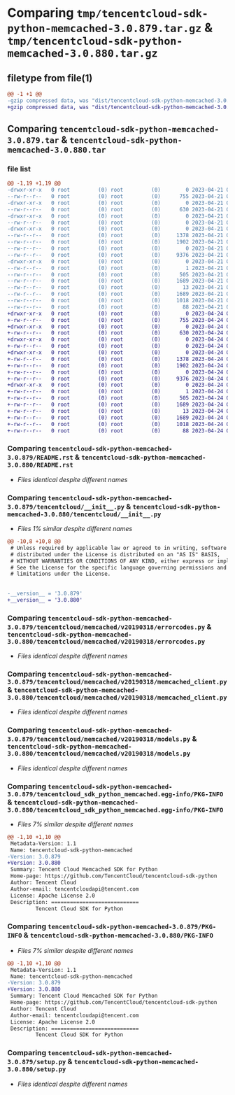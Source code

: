 # Comparing `tmp/tencentcloud-sdk-python-memcached-3.0.879.tar.gz` & `tmp/tencentcloud-sdk-python-memcached-3.0.880.tar.gz`

## filetype from file(1)

```diff
@@ -1 +1 @@
-gzip compressed data, was "dist/tencentcloud-sdk-python-memcached-3.0.879.tar", last modified: Fri Apr 21 00:52:28 2023, max compression
+gzip compressed data, was "dist/tencentcloud-sdk-python-memcached-3.0.880.tar", last modified: Mon Apr 24 03:13:52 2023, max compression
```

## Comparing `tencentcloud-sdk-python-memcached-3.0.879.tar` & `tencentcloud-sdk-python-memcached-3.0.880.tar`

### file list

```diff
@@ -1,19 +1,19 @@
-drwxr-xr-x   0 root         (0) root         (0)        0 2023-04-21 00:52:28.000000 tencentcloud-sdk-python-memcached-3.0.879/
--rw-r--r--   0 root         (0) root         (0)      755 2023-04-21 00:52:28.000000 tencentcloud-sdk-python-memcached-3.0.879/README.rst
-drwxr-xr-x   0 root         (0) root         (0)        0 2023-04-21 00:52:28.000000 tencentcloud-sdk-python-memcached-3.0.879/tencentcloud/
--rw-r--r--   0 root         (0) root         (0)      630 2023-04-21 00:52:28.000000 tencentcloud-sdk-python-memcached-3.0.879/tencentcloud/__init__.py
-drwxr-xr-x   0 root         (0) root         (0)        0 2023-04-21 00:52:28.000000 tencentcloud-sdk-python-memcached-3.0.879/tencentcloud/memcached/
--rw-r--r--   0 root         (0) root         (0)        0 2023-04-21 00:52:28.000000 tencentcloud-sdk-python-memcached-3.0.879/tencentcloud/memcached/__init__.py
-drwxr-xr-x   0 root         (0) root         (0)        0 2023-04-21 00:52:28.000000 tencentcloud-sdk-python-memcached-3.0.879/tencentcloud/memcached/v20190318/
--rw-r--r--   0 root         (0) root         (0)     1378 2023-04-21 00:52:28.000000 tencentcloud-sdk-python-memcached-3.0.879/tencentcloud/memcached/v20190318/errorcodes.py
--rw-r--r--   0 root         (0) root         (0)     1902 2023-04-21 00:52:28.000000 tencentcloud-sdk-python-memcached-3.0.879/tencentcloud/memcached/v20190318/memcached_client.py
--rw-r--r--   0 root         (0) root         (0)        0 2023-04-21 00:52:28.000000 tencentcloud-sdk-python-memcached-3.0.879/tencentcloud/memcached/v20190318/__init__.py
--rw-r--r--   0 root         (0) root         (0)     9376 2023-04-21 00:52:28.000000 tencentcloud-sdk-python-memcached-3.0.879/tencentcloud/memcached/v20190318/models.py
-drwxr-xr-x   0 root         (0) root         (0)        0 2023-04-21 00:52:28.000000 tencentcloud-sdk-python-memcached-3.0.879/tencentcloud_sdk_python_memcached.egg-info/
--rw-r--r--   0 root         (0) root         (0)        1 2023-04-21 00:52:28.000000 tencentcloud-sdk-python-memcached-3.0.879/tencentcloud_sdk_python_memcached.egg-info/dependency_links.txt
--rw-r--r--   0 root         (0) root         (0)      505 2023-04-21 00:52:28.000000 tencentcloud-sdk-python-memcached-3.0.879/tencentcloud_sdk_python_memcached.egg-info/SOURCES.txt
--rw-r--r--   0 root         (0) root         (0)     1689 2023-04-21 00:52:28.000000 tencentcloud-sdk-python-memcached-3.0.879/tencentcloud_sdk_python_memcached.egg-info/PKG-INFO
--rw-r--r--   0 root         (0) root         (0)       13 2023-04-21 00:52:28.000000 tencentcloud-sdk-python-memcached-3.0.879/tencentcloud_sdk_python_memcached.egg-info/top_level.txt
--rw-r--r--   0 root         (0) root         (0)     1689 2023-04-21 00:52:28.000000 tencentcloud-sdk-python-memcached-3.0.879/PKG-INFO
--rw-r--r--   0 root         (0) root         (0)     1018 2023-04-21 00:52:28.000000 tencentcloud-sdk-python-memcached-3.0.879/setup.py
--rw-r--r--   0 root         (0) root         (0)       88 2023-04-21 00:52:28.000000 tencentcloud-sdk-python-memcached-3.0.879/setup.cfg
+drwxr-xr-x   0 root         (0) root         (0)        0 2023-04-24 03:13:52.000000 tencentcloud-sdk-python-memcached-3.0.880/
+-rw-r--r--   0 root         (0) root         (0)      755 2023-04-24 03:13:52.000000 tencentcloud-sdk-python-memcached-3.0.880/README.rst
+drwxr-xr-x   0 root         (0) root         (0)        0 2023-04-24 03:13:52.000000 tencentcloud-sdk-python-memcached-3.0.880/tencentcloud/
+-rw-r--r--   0 root         (0) root         (0)      630 2023-04-24 03:13:52.000000 tencentcloud-sdk-python-memcached-3.0.880/tencentcloud/__init__.py
+drwxr-xr-x   0 root         (0) root         (0)        0 2023-04-24 03:13:52.000000 tencentcloud-sdk-python-memcached-3.0.880/tencentcloud/memcached/
+-rw-r--r--   0 root         (0) root         (0)        0 2023-04-24 03:13:52.000000 tencentcloud-sdk-python-memcached-3.0.880/tencentcloud/memcached/__init__.py
+drwxr-xr-x   0 root         (0) root         (0)        0 2023-04-24 03:13:52.000000 tencentcloud-sdk-python-memcached-3.0.880/tencentcloud/memcached/v20190318/
+-rw-r--r--   0 root         (0) root         (0)     1378 2023-04-24 03:13:52.000000 tencentcloud-sdk-python-memcached-3.0.880/tencentcloud/memcached/v20190318/errorcodes.py
+-rw-r--r--   0 root         (0) root         (0)     1902 2023-04-24 03:13:52.000000 tencentcloud-sdk-python-memcached-3.0.880/tencentcloud/memcached/v20190318/memcached_client.py
+-rw-r--r--   0 root         (0) root         (0)        0 2023-04-24 03:13:52.000000 tencentcloud-sdk-python-memcached-3.0.880/tencentcloud/memcached/v20190318/__init__.py
+-rw-r--r--   0 root         (0) root         (0)     9376 2023-04-24 03:13:52.000000 tencentcloud-sdk-python-memcached-3.0.880/tencentcloud/memcached/v20190318/models.py
+drwxr-xr-x   0 root         (0) root         (0)        0 2023-04-24 03:13:52.000000 tencentcloud-sdk-python-memcached-3.0.880/tencentcloud_sdk_python_memcached.egg-info/
+-rw-r--r--   0 root         (0) root         (0)        1 2023-04-24 03:13:52.000000 tencentcloud-sdk-python-memcached-3.0.880/tencentcloud_sdk_python_memcached.egg-info/dependency_links.txt
+-rw-r--r--   0 root         (0) root         (0)      505 2023-04-24 03:13:52.000000 tencentcloud-sdk-python-memcached-3.0.880/tencentcloud_sdk_python_memcached.egg-info/SOURCES.txt
+-rw-r--r--   0 root         (0) root         (0)     1689 2023-04-24 03:13:52.000000 tencentcloud-sdk-python-memcached-3.0.880/tencentcloud_sdk_python_memcached.egg-info/PKG-INFO
+-rw-r--r--   0 root         (0) root         (0)       13 2023-04-24 03:13:52.000000 tencentcloud-sdk-python-memcached-3.0.880/tencentcloud_sdk_python_memcached.egg-info/top_level.txt
+-rw-r--r--   0 root         (0) root         (0)     1689 2023-04-24 03:13:52.000000 tencentcloud-sdk-python-memcached-3.0.880/PKG-INFO
+-rw-r--r--   0 root         (0) root         (0)     1018 2023-04-24 03:13:52.000000 tencentcloud-sdk-python-memcached-3.0.880/setup.py
+-rw-r--r--   0 root         (0) root         (0)       88 2023-04-24 03:13:52.000000 tencentcloud-sdk-python-memcached-3.0.880/setup.cfg
```

### Comparing `tencentcloud-sdk-python-memcached-3.0.879/README.rst` & `tencentcloud-sdk-python-memcached-3.0.880/README.rst`

 * *Files identical despite different names*

### Comparing `tencentcloud-sdk-python-memcached-3.0.879/tencentcloud/__init__.py` & `tencentcloud-sdk-python-memcached-3.0.880/tencentcloud/__init__.py`

 * *Files 1% similar despite different names*

```diff
@@ -10,8 +10,8 @@
 # Unless required by applicable law or agreed to in writing, software
 # distributed under the License is distributed on an "AS IS" BASIS,
 # WITHOUT WARRANTIES OR CONDITIONS OF ANY KIND, either express or implied.
 # See the License for the specific language governing permissions and
 # limitations under the License.
 
 
-__version__ = '3.0.879'
+__version__ = '3.0.880'
```

### Comparing `tencentcloud-sdk-python-memcached-3.0.879/tencentcloud/memcached/v20190318/errorcodes.py` & `tencentcloud-sdk-python-memcached-3.0.880/tencentcloud/memcached/v20190318/errorcodes.py`

 * *Files identical despite different names*

### Comparing `tencentcloud-sdk-python-memcached-3.0.879/tencentcloud/memcached/v20190318/memcached_client.py` & `tencentcloud-sdk-python-memcached-3.0.880/tencentcloud/memcached/v20190318/memcached_client.py`

 * *Files identical despite different names*

### Comparing `tencentcloud-sdk-python-memcached-3.0.879/tencentcloud/memcached/v20190318/models.py` & `tencentcloud-sdk-python-memcached-3.0.880/tencentcloud/memcached/v20190318/models.py`

 * *Files identical despite different names*

### Comparing `tencentcloud-sdk-python-memcached-3.0.879/tencentcloud_sdk_python_memcached.egg-info/PKG-INFO` & `tencentcloud-sdk-python-memcached-3.0.880/tencentcloud_sdk_python_memcached.egg-info/PKG-INFO`

 * *Files 7% similar despite different names*

```diff
@@ -1,10 +1,10 @@
 Metadata-Version: 1.1
 Name: tencentcloud-sdk-python-memcached
-Version: 3.0.879
+Version: 3.0.880
 Summary: Tencent Cloud Memcached SDK for Python
 Home-page: https://github.com/TencentCloud/tencentcloud-sdk-python
 Author: Tencent Cloud
 Author-email: tencentcloudapi@tencent.com
 License: Apache License 2.0
 Description: ============================
         Tencent Cloud SDK for Python
```

### Comparing `tencentcloud-sdk-python-memcached-3.0.879/PKG-INFO` & `tencentcloud-sdk-python-memcached-3.0.880/PKG-INFO`

 * *Files 7% similar despite different names*

```diff
@@ -1,10 +1,10 @@
 Metadata-Version: 1.1
 Name: tencentcloud-sdk-python-memcached
-Version: 3.0.879
+Version: 3.0.880
 Summary: Tencent Cloud Memcached SDK for Python
 Home-page: https://github.com/TencentCloud/tencentcloud-sdk-python
 Author: Tencent Cloud
 Author-email: tencentcloudapi@tencent.com
 License: Apache License 2.0
 Description: ============================
         Tencent Cloud SDK for Python
```

### Comparing `tencentcloud-sdk-python-memcached-3.0.879/setup.py` & `tencentcloud-sdk-python-memcached-3.0.880/setup.py`

 * *Files identical despite different names*

